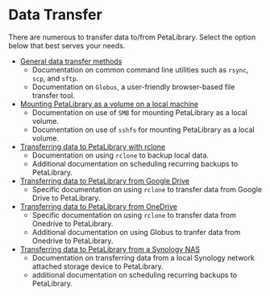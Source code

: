 # Data Transfer

There are numerous to transfer data to/from PetaLibrary. Select the option below that best serves your needs. 

* [General data transfer methods](../../compute/data-transfer.md)
  * Documentation on common command line utilities such as `rsync`, `scp`, and `sftp`.
  * Documentation on `Globus`, a user-friendly browser-based file transfer tool.
* [Mounting PetaLibrary as a volume on a local machine](./data_transfer/mounting.md)
  * Documentation on use of `SMB` for mounting PetaLibrary as a local volume.
  * Documentation on use of `sshfs` for mounting PetaLibrary as a local volume.
* [Transferring data to PetaLibrary with rclone](./data_transfer/rclone.md)
  * Documentation on using `rclone` to backup local data.
  * Additional documentation on scheduling recurring backups to PetaLibrary.
* [Transferring data to PetaLibrary from Google Drive](./data_transfer/gdrive.md)
  * Specific documentation on using `rclone` to transfer data from Google Drive to PetaLibrary.
* [Transferring data to PetaLibrary from OneDrive](./data_transfer/onedrive.md)
  * Specific documentation on using `rclone` to transfer data from Onedrive to PetaLibrary.
  * Additional documentation on using Globus to tranfer data from Onedrive to PetaLibrary.
* [Transferring data to PetaLibrary from a Synology NAS](./data_transfer/synology.md)
  * Documentation on transferring data from a local Synology network attached storage device to PetaLibrary.
  * additional documentation on scheduling recurring backups to PetaLibrary.
